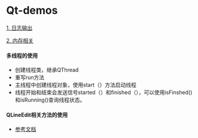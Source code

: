 # Qt-demos

[1. 日志输出](https://github.com/fuzongjian/Qt-demos/blob/master/mds/log.md)

[2. 内存相关](https://github.com/fuzongjian/Qt-demos/blob/master/mds/memory.md)
#### 多线程的使用
- 创建线程类，继承QThread
- 重写run方法
- 主线程中创建线程对象，使用start（）方法启动线程
- 线程开始和结束会发送信号started（）和finished（），可以使用isFinshed()和isRunning()查询线程状态。

#### QLineEdit相关方法的使用
- [参考文档](http://blog.csdn.net/liang19890820/article/details/52044639)
